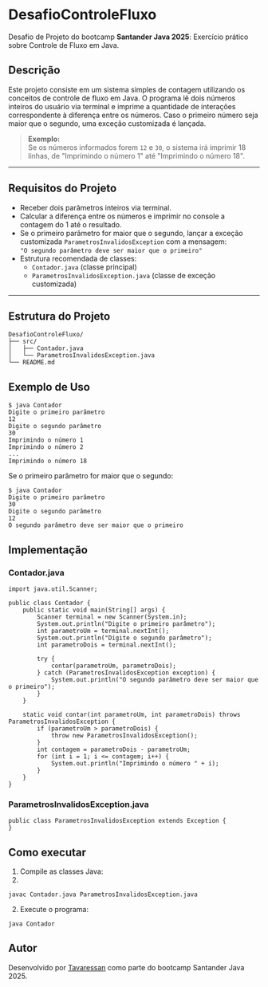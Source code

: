 # DesafioControleFluxo

Desafio de Projeto do bootcamp **Santander Java 2025**: Exercício prático sobre Controle de Fluxo em Java.

## Descrição

Este projeto consiste em um sistema simples de contagem utilizando os conceitos de controle de fluxo em Java. O programa lê dois números inteiros do usuário via terminal e imprime a quantidade de interações correspondente à diferença entre os números. Caso o primeiro número seja maior que o segundo, uma exceção customizada é lançada.

> **Exemplo:**  
> Se os números informados forem `12` e `30`, o sistema irá imprimir 18 linhas, de "Imprimindo o número 1" até "Imprimindo o número 18".

---

## Requisitos do Projeto

- Receber dois parâmetros inteiros via terminal.
- Calcular a diferença entre os números e imprimir no console a contagem do 1 até o resultado.
- Se o primeiro parâmetro for maior que o segundo, lançar a exceção customizada `ParametrosInvalidosException` com a mensagem:  
  `"O segundo parâmetro deve ser maior que o primeiro"`
- Estrutura recomendada de classes:
  - `Contador.java` (classe principal)
  - `ParametrosInvalidosException.java` (classe de exceção customizada)

---

## Estrutura do Projeto
```
DesafioControleFluxo/
├── src/
│   ├── Contador.java
│   └── ParametrosInvalidosException.java
└── README.md
```

## Exemplo de Uso

```
$ java Contador
Digite o primeiro parâmetro
12
Digite o segundo parâmetro
30
Imprimindo o número 1
Imprimindo o número 2
...
Imprimindo o número 18

```

Se o primeiro parâmetro for maior que o segundo:

```
$ java Contador
Digite o primeiro parâmetro
30
Digite o segundo parâmetro
12
O segundo parâmetro deve ser maior que o primeiro
```

## Implementação

### Contador.java
```
import java.util.Scanner;

public class Contador {
    public static void main(String[] args) {
        Scanner terminal = new Scanner(System.in);
        System.out.println("Digite o primeiro parâmetro");
        int parametroUm = terminal.nextInt();
        System.out.println("Digite o segundo parâmetro");
        int parametroDois = terminal.nextInt();

        try {
            contar(parametroUm, parametroDois);
        } catch (ParametrosInvalidosException exception) {
            System.out.println("O segundo parâmetro deve ser maior que o primeiro");
        }
    }

    static void contar(int parametroUm, int parametroDois) throws ParametrosInvalidosException {
        if (parametroUm > parametroDois) {
            throw new ParametrosInvalidosException();
        }
        int contagem = parametroDois - parametroUm;
        for (int i = 1; i <= contagem; i++) {
            System.out.println("Imprimindo o número " + i);
        }
    }
}
```

### ParametrosInvalidosException.java

```
public class ParametrosInvalidosException extends Exception {
}
```

## Como executar

1. Compile as classes Java:
2. 
```
javac Contador.java ParametrosInvalidosException.java
```
2. Execute o programa:
```
java Contador
```
## Autor
Desenvolvido por [Tavaressan](https://github.com/Tavaressan) como parte do bootcamp Santander Java 2025.

